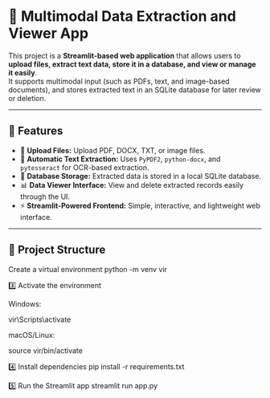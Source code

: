 # 🧠 Multimodal Data Extraction and Viewer App

This project is a **Streamlit-based web application** that allows users to **upload files, extract text data, store it in a database, and view or manage it easily**.  
It supports multimodal input (such as PDFs, text, and image-based documents), and stores extracted text in an SQLite database for later review or deletion.

---

## 🚀 Features

- 📂 **Upload Files:** Upload PDF, DOCX, TXT, or image files.
- 🧠 **Automatic Text Extraction:** Uses `PyPDF2`, `python-docx`, and `pytesseract` for OCR-based extraction.
- 💾 **Database Storage:** Extracted data is stored in a local SQLite database.
- 📊 **Data Viewer Interface:** View and delete extracted records easily through the UI.
- ⚡ **Streamlit-Powered Frontend:** Simple, interactive, and lightweight web interface.

---

## 🧩 Project Structure

Create a virtual environment
python -m venv vir

3️⃣ Activate the environment

Windows:

vir\Scripts\activate


macOS/Linux:

source vir/bin/activate

4️⃣ Install dependencies
pip install -r requirements.txt

5️⃣ Run the Streamlit app
streamlit run app.py
